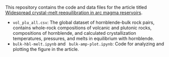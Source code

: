 This repository contains the code and data files for the article titled [Widespread crystal-melt reequilibration in arc magma reservoirs](https://doi.org/10.21203/rs.3.rs-1808484/v1).

- `vol_plu_all.csv`: The global dataset of hornblende-bulk rock pairs, contains whole-rock compositions of volcanic and plutonic rocks, compositions of hornblende, and calculated crystallization temperatures, pressures, and melts in equilibrium with hornblende.
- `bulk-hbl-melt.ipynb` and ` bulk-amp-plot.ipynb`: Code for analyzing and plotting the figure in the article.
